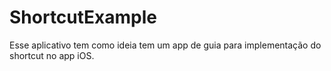 # ShortcutExample
Esse aplicativo tem como ideia tem um app de guia para implementação do shortcut no app iOS.
